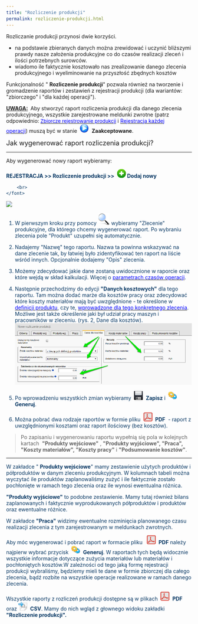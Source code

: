 ```yaml
---
title: "Rozliczenie produkcji"
permalink: rozliczenie-produkcji.html
---
```

Rozliczanie produkcji przynosi dwie korzyści.&nbsp;

- na podstawie zbieranych danych można zrewidować i uczynić bliższymi prawdy nasze założenia produkcyjne co do czasów realizacji zleceń i ilości potrzebnych surowców.
- wiadomo ile faktycznie kosztowało nas zrealizowanie danego zlecenia produkcyjnego i wyeliminowanie na przyszłość zbędnych kosztów

  

 Funkcjonalność " **Rozliczenie produkcji**" pozwala również na tworzenie i gromadzenie raportów i zestawień z rejestracji produkcji (dla wariantów: "zbiorczego" i "dla każdej operacji"). 
  

**<u>UWAGA:</u>&nbsp;** Aby stworzyć raport rozliczenia produkcji dla danego zlecenia produkcyjnego, wszystkie zarejestrowane meldunki zwrotne (patrz odpowiednio:<font color="#0000ff" style="font-size:10pt"> <a href="/zbiorcze-rejestrowanie-produkcji"><font color="#0000ff">Zbiorcze rejestrowanie produkcji</font></a></font>&nbsp;i [<font color="#0000ff">Rejestracja każdej operacji</font>](/rejestracja-kazdej-operacji))&nbsp;muszą być w stanie&nbsp; ![](/images/startIcon24.png)&nbsp; **Zaakceptowane**.

  

  

<font size="4">Jak wygenerować raport rozliczenia produkcji?</font>

* * *

Aby wygenerować nowy raport&nbsp;wybieramy:

  

<font color="#073763"><b>REJESTRACJA &gt;&gt; Rozliczenie produkcji &gt;&gt; </b></font>
 **![](/images/newIcon24.png)&nbsp;**<font color="#073763"><b>Dodaj nowy</b></font>

<font color="#073763">

        <br>
    </font>

![](/images/rejestracja-%20rozliczenie%20produkcji-%20strza%C5%82ki.png)
1. W pierwszym kroku przy pomocy ![](/images/lupka.png)&nbsp;wybieramy "Zlecenie" produkcyjne, dla którego chcemy wygenerować raport. Po wybraniu zlecenia pole "Produkt" uzupełni się automatycznie.  
  

2. Nadajemy "Nazwę" tego raportu. Nazwa ta powinna wskazywać na dane zlecenie tak, by łatwiej było zidentyfikować ten raport na liście wśród innych.&nbsp;Opcjonalnie dodajemy "Opis" zlecenia.  
  
3. Możemy zdecydować jakie dane zostaną uwidocznione w raporcie oraz które wejdą w skład kalkulacji. Więcej o [<font color="#0000ff">parametrach czasów operacji</font>](/normy-czasowe).  
  
4. Następnie przechodzimy do edycji **"Danych kosztowych"** dla tego raportu. Tam można dodać marże dla kosztów pracy oraz zdecydować które koszty materiałów mają być uwzględnione - te określone w [<font color="#0000ff">definicji produktu</font>](/produkty), czy te, [<font color="#0000ff">wprowadzone dla tego konkretnego zlecenia</font>](/ceny-materialow-dla-zlecenia). Możliwe jest także określenie jaki był udział pracy maszyn i pracowników w zleceniu. (rys. 2, Dane dla kosztów). 
[![](/images/dane%20dla%20koszt%C3%B3w-%20strza%C5%82ki.png)](/images/dane%20dla%20koszt%C3%B3w-%20strza%C5%82ki.png)
  
5. Po wprowadzeniu wszystkich zmian wybieramy&nbsp; ![](/images/saveIcon24.png)&nbsp; **Zapisz** i **&nbsp;**![](/images/generateIcon24.png)&nbsp; **Generuj**.  
  
6. Można pobrać dwa rodzaje raportów w formie pliku&nbsp; ![](/images/pdfIcon24.png)&nbsp; **PDF** &nbsp;- raport z uwzględnionymi kosztami oraz raport ilościowy (bez kosztów).

> Po zapisaniu i wygenerowaniu raportu wypełnią się pola w kolejnych kartach&nbsp; **"Produkty wejściowe"** , **"Produkty wyjściowe", "Praca", "Koszty materiałów", "Koszty pracy"** i **"Podsumowanie kosztów"**.

  

  

* * *

W zakładce " **Produkty wejściowe**" mamy zestawienie użytych produktów i półproduktów w danym zleceniu produkcyjnym.&nbsp;W kolumnach tabeli można wyczytać ile produktów zaplanowaliśmy zużyć i ile faktycznie zostało pochłonięte w ramach tego zlecenia oraz ile wynosi ewentualna różnica.&nbsp;

  

**"Produkty wyjściowe"** to podobne zestawienie. Mamy tutaj również bilans zaplanowanych i faktycznie wyprodukowanych półproduktów i produktów oraz ewentualne różnice.

  

W zakładce **"Praca"** widzimy ewentualne rozminięcia planowanego czasu realizacji zlecenia z tym zarejestrowanym w meldunkach zwrotnych.

  

Aby móc wygenerować i&nbsp;pobrać raport w formacie pliku&nbsp;&nbsp; ![](/images/pdfIcon24.png)&nbsp; **PDF** należy najpierw wybrać przycisk&nbsp; ![](/images/generateIcon24.png)&nbsp; **Generuj**. W raportach tych będą widocznie wszystkie informacje dotyczące zużycia materiałów lub materiałów i pochłoniętych kosztów.W zależności od tego jaką formę rejestracji produkcji wybraliśmy, będziemy mieli te dane w formie zbiorczej dla całego zlecenia, bądź rozbite na wszystkie operacje realizowane w ramach danego zlecenia.&nbsp;

  

Wszystkie raporty z rozliczeń produkcji dostępne są w plikach&nbsp; ![](/images/pdfIcon24.png)&nbsp; **PDF** oraz ![](/images/exportToCsvIcon24.png)&nbsp; **CSV**. Mamy do nich wgląd z głownego widoku zakładki **"Rozliczenie produkcji".**

